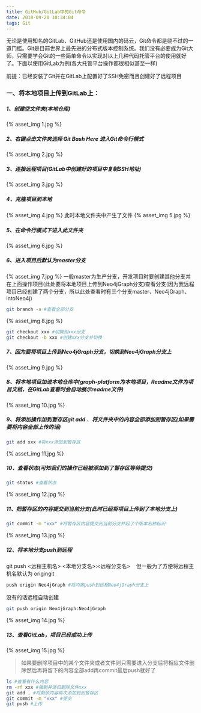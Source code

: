 ```yaml
---
title: GitHub/GitLab中的Git命令
date: 2018-09-20 10:34:04
tags: Git
---
```


无论是使用知名的GitLab、GitHub还是使用国内的码云，Git命令都是绕不过的一道门槛。Git是目前世界上最先进的分布式版本控制系统。我们没有必要成为Git大师，只需要学会Git的一些简单命令以实现对以上几种代码托管平台的使用就好了。下面以使用GitLab为例(各大托管平台操作都很相似甚至一样)


前提：已经安装了Git并在GitLab上配置好了SSH免密而且创建好了远程项目
### 一、将本地项目上传到GitLab上：

##### 1、创建空文件夹(本地仓库)
{% asset_img 1.jpg %}

##### 2、右键点击文件夹选择 Git Bash Here&nbsp;进入Git命令行模式
{% asset_img 2.jpg %}
##### 3、连接远程项目(GitLab中创建好的项目中复制SSH地址)
{% asset_img 3.jpg %}

##### 4、克隆项目到本地
{% asset_img 4.jpg %}
此时本地文件夹中产生了文件
{% asset_img 5.jpg %}

##### 5、在命令行模式下进入此文件夹
{% asset_img 6.jpg %}

##### 6、进入项目后默认为master分支
{% asset_img 7.jpg %}
一般master为生产分支，开发项目时要创建其他分支并在上面操作项目(此处要将本地项目上传到Neo4jGraph分支)查看分支(因为我远程项目已经创建了两个分支，所以此处查看时有三个分支master、Neo4jGraph、intoNeo4j)
```bash
git branch -a #查看全部分支
```
{% asset_img 8.jpg %}
```bash
git checkout xxx #切换到xxx分支
git checkout -b xxx #创建xxx分支并切换
```
##### 7、因为要将项目上传到Neo4jGraph分支，切换到Neo4jGraph分支上 
{% asset_img 9.jpg %}

##### 8、将本地项目加进本地仓库中(graph-platform为本地项目，Readme文件为项目文档，在GitLab查看时会自动展示readme文件)
{% asset_img 10.jpg %}

##### 9、将添加操作加到暂存区git add .&nbsp; &nbsp;将文件夹中的内容全部添加到暂存区(如果需要将内容全部上传的话)
```bash
git add xxx #将xxx添加到暂存区
```
{% asset_img 11.jpg %}

##### 10、查看状态(可知我们的操作已经被添加到了暂存区等待提交)
```bash
git status #查看状态
```
{% asset_img 12.jpg %}

##### 11、把暂存区的内容提交到当前分支(此时已经将项目上传到了本地分支上)
```bash
git commit -m "xxx" #将暂存区内容提交到当前分支并起了个版本名称标识
```
{% asset_img 13.jpg %}

##### 12、将本地分支push到远程
git push &lt;远程主机名&gt; &lt;本地分支名&gt;:&lt;远程分支名&gt;&nbsp;&nbsp; &nbsp;但一般为了方便将远程主机名默认为 origingit 
```bash
push origin Neo4jGraph #将内容push到远程Neo4jGraph分支上
```
没有的话远程自动创建
```bash
git push origin Neo4jGraph:Neo4jGraph
```
{% asset_img 14.jpg %}

##### 13、查看GitLab，项目已经成功上传
{% asset_img 15.jpg %}

>如果要删除项目中的某个文件夹或者文件则只需要进入分支后将相应文件删除然后再将留下的内容全部add再commit最后push就好了
```bash
ls #查看有什么内容
rm -rf xxx #强制并递归删除文件xxx
git add . #将剩余内容再次添加到到暂存区
git commit -m "xxx" #提交
git push #上传
```